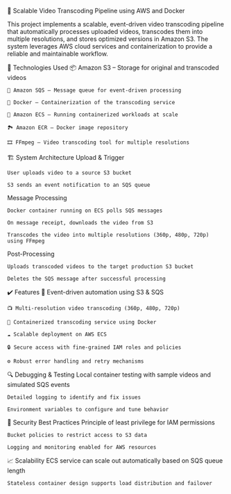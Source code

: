 🎥 Scalable Video Transcoding Pipeline using AWS and Docker

This project implements a scalable, event-driven video transcoding pipeline that automatically processes uploaded videos, transcodes them into multiple resolutions, and stores optimized versions in Amazon S3. The system leverages AWS cloud services and containerization to provide a reliable and maintainable workflow.

🧰 Technologies Used
    📦 Amazon S3 – Storage for original and transcoded videos

    📩 Amazon SQS – Message queue for event-driven processing

    🐳 Docker – Containerization of the transcoding service

    🚢 Amazon ECS – Running containerized workloads at scale

    🏞️ Amazon ECR – Docker image repository

    🎞️ FFmpeg – Video transcoding tool for multiple resolutions

🏗️ System Architecture
Upload & Trigger

    User uploads video to a source S3 bucket

    S3 sends an event notification to an SQS queue

Message Processing

    Docker container running on ECS polls SQS messages

    On message receipt, downloads the video from S3

    Transcodes the video into multiple resolutions (360p, 480p, 720p) using FFmpeg

Post-Processing

    Uploads transcoded videos to the target production S3 bucket

    Deletes the SQS message after successful processing

✔️ Features
    🔄 Event-driven automation using S3 & SQS

    📺 Multi-resolution video transcoding (360p, 480p, 720p)

    🐋 Containerized transcoding service using Docker

    ☁️ Scalable deployment on AWS ECS

    🔒 Secure access with fine-grained IAM roles and policies

    ⚙️ Robust error handling and retry mechanisms

🔍 Debugging & Testing
    Local container testing with sample videos and simulated SQS events

    Detailed logging to identify and fix issues

    Environment variables to configure and tune behavior

🔐 Security Best Practices
    Principle of least privilege for IAM permissions

    Bucket policies to restrict access to S3 data

    Logging and monitoring enabled for AWS resources

📈 Scalability
    ECS service can scale out automatically based on SQS queue length

    Stateless container design supports load distribution and failover